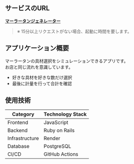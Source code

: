 ## サービスのURL

**[マーラータンジェネレーター](https://malatangenerator.onrender.com/)**  
> ※ 15分以上リクエストがない場合、起動に時間を要します。

## アプリケーション概要

マーラータンの具材選択をシミュレーションできるアプリです。  
お店と同じ流れを意識しています。

- 好きな具材を好きな数だけ選択  
- 最後に計量を行って合計を確認

## 使用技術
| Category          | Technology Stack                                     |
| ----------------- | --------------------------------------------------   |
| Frontend          | JavaScript                       |
| Backend           | Ruby on Rails                           |
| Infrastructure    | Render                          |
| Database          | PostgreSQL                                           |
| CI/CD             | GitHub Actions                                       |

